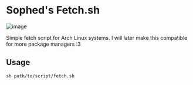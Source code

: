# Sophed's Fetch.sh
![image](https://github.com/Sophed/fetch/assets/65602967/6e58f155-8270-4a46-9fe3-369b357b4dae)

Simple fetch script for Arch Linux systems. I will later make this compatible for more package managers :3

## Usage
`sh path/to/script/fetch.sh`
